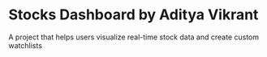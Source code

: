 # Stocks Dashboard by Aditya Vikrant
A project that helps users visualize real-time stock data and create custom watchlists

